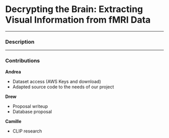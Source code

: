 # Decrypting the Brain: Extracting Visual Information from fMRI Data
---
### Description

---
### Contributions
**Andrea**
- Dataset access (AWS Keys and download)
- Adapted source code to the needs of our project

**Drew**
- Proposal writeup
- Database proposal

**Camille**
- CLIP research
